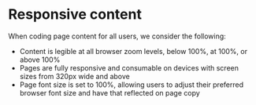 # Responsive content

When coding page content for all users, we consider the following:

* Content is legible at all browser zoom levels, below 100%, at 100%, or above 100%
* Pages are fully responsive and consumable on devices with screen sizes from 320px wide and above
* Page font size is set to 100%, allowing users to adjust their preferred browser font size and have that reflected on page copy
